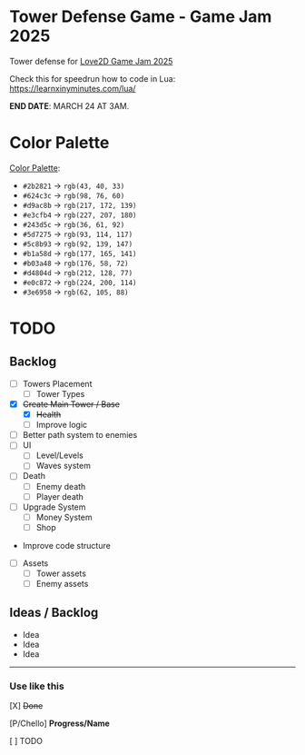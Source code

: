 # Tower Defense Game - Game Jam 2025

Tower defense for [Love2D Game Jam 2025](https://itch.io/jam/love2d-jam-2025)

Check this for speedrun how to code in Lua: https://learnxinyminutes.com/lua/

**END DATE**: MARCH 24 AT 3AM.

# Color Palette

[Color Palette](https://lospec.com/palette-list/japanese-woodblock):

- `#2b2821` → `rgb(43, 40, 33)`
- `#624c3c` → `rgb(98, 76, 60)`
- `#d9ac8b` → `rgb(217, 172, 139)`
- `#e3cfb4` → `rgb(227, 207, 180)`
- `#243d5c` → `rgb(36, 61, 92)`
- `#5d7275` → `rgb(93, 114, 117)`
- `#5c8b93` → `rgb(92, 139, 147)`
- `#b1a58d` → `rgb(177, 165, 141)`
- `#b03a48` → `rgb(176, 58, 72)`
- `#d4804d` → `rgb(212, 128, 77)`
- `#e0c872` → `rgb(224, 200, 114)`
- `#3e6958` → `rgb(62, 105, 88)`

# TODO

## Backlog

- [ ] Towers Placement
  - [ ] Tower Types
- [x] ~~Create Main Tower / Base~~
  - [x] ~~Health~~
  - [ ] Improve logic
- [ ] Better path system to enemies
- [ ] UI
  - [ ] Level/Levels
  - [ ] Waves system
- [ ] Death
  - [ ] Enemy death
  - [ ] Player death
- [ ] Upgrade System
  - [ ] Money System
  - [ ] Shop
- Improve code structure
- [ ] Assets
  - [ ] Tower assets
  - [ ] Enemy assets

## Ideas / Backlog

- Idea
- Idea
- Idea

---

### Use like this

[X] ~~Done~~

[P/Chello] **Progress/Name**

[ ] TODO

